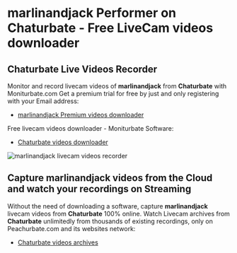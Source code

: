 # marlinandjack Performer on Chaturbate - Free LiveCam videos downloader

## Chaturbate Live Videos Recorder

Monitor and record livecam videos of **marlinandjack** from **Chaturbate** with Moniturbate.com
Get a premium trial for free by just and only registering with your Email address:
* [marlinandjack Premium videos downloader](https://moniturbate.com/request-demo-licence-key.html)

Free livecam videos downloader - Moniturbate Software:
* [Chaturbate videos downloader](https://moniturbate.com/moniturbate-download-software.html)

![marlinandjack livecam videos recorder](https://peachurnet.com/templates/moniturbate-software.png)


## Capture marlinandjack videos from the Cloud and watch your recordings on Streaming

Without the need of downloading a software, capture **marlinandjack** livecam videos from **Chaturbate** 100% online.
Watch Livecam archives from **Chaturbate** unlimitedly from thousands of existing recordings, only on Peachurbate.com and its websites network:
* [Chaturbate videos archives](https://peachurnet.com/)